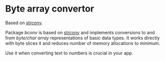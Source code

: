 # Byte array convertor

Based on [strconv](https://golang.org/src/strconv). 

Package *bconv* is based on [strconv](https://golang.org/src/strconv) and implements conversions to and from *byte/char array* representations of basic data types. It works directly with byte slices it and reduces number of memory allocations to minimum.

Use it when converting text to numbers is crucial in your app.

